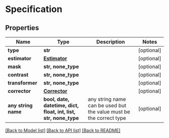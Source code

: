 # Specification


## Properties
Name | Type | Description | Notes
------------ | ------------- | ------------- | -------------
**type** | **str** |  | [optional] 
**estimator** | [**Estimator**](Estimator.md) |  | [optional] 
**mask** | **str, none_type** |  | [optional] 
**contrast** | **str, none_type** |  | [optional] 
**transformer** | **str, none_type** |  | [optional] 
**corrector** | [**Corrector**](Corrector.md) |  | [optional] 
**any string name** | **bool, date, datetime, dict, float, int, list, str, none_type** | any string name can be used but the value must be the correct type | [optional]

[[Back to Model list]](../README.md#documentation-for-models) [[Back to API list]](../README.md#documentation-for-api-endpoints) [[Back to README]](../README.md)


